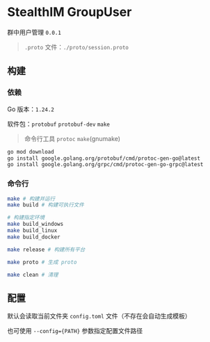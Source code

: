 # StealthIM GroupUser

群中用户管理 `0.0.1`

> `.proto` 文件：`./proto/session.proto`

## 构建

### 依赖

Go 版本：`1.24.2`

软件包：`protobuf` `protobuf-dev` `make`

> 命令行工具 `protoc` `make`(gnumake)

```bash
go mod download
go install google.golang.org/protobuf/cmd/protoc-gen-go@latest
go install google.golang.org/grpc/cmd/protoc-gen-go-grpc@latest
```

### 命令行

```bash
make # 构建并运行
make build # 构建可执行文件

# 构建指定环境
make build_windows
make build_linux
make build_docker

make release # 构建所有平台

make proto # 生成 proto

make clean # 清理
```

## 配置

默认会读取当前文件夹 `config.toml` 文件（不存在会自动生成模板）

也可使用 `--config={PATH}` 参数指定配置文件路径
